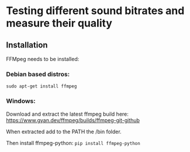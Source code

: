 # Testing different sound bitrates and measure their quality
## Installation

FFMpeg needs to be installed:
### Debian based distros:
`sudo apt-get install ffmpeg`
### Windows:
Download and extract the latest ffmpeg build here: https://www.gyan.dev/ffmpeg/builds/ffmpeg-git-github

When extracted add to the PATH the /bin folder.

Then install ffmpeg-python:
`pip install ffmpeg-python`
